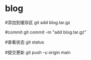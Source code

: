 # blog

#添加到缓存区
git add blog.tar.gz 

#commit
git commit -m "add blog.tar.gz"

#查看状态
git status

#提交更新
git push -u origin main
